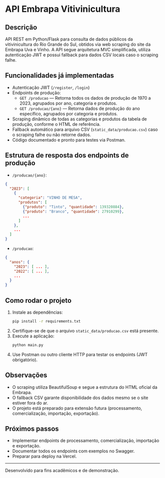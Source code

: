 # API Embrapa Vitivinicultura

## Descrição

API REST em Python/Flask para consulta de dados públicos da vitivinicultura do Rio Grande do Sul, obtidos via web scraping do site da Embrapa Uva e Vinho. A API segue arquitetura MVC simplificada, utiliza autenticação JWT e possui fallback para dados CSV locais caso o scraping falhe.

## Funcionalidades já implementadas

- Autenticação JWT (`/register`, `/login`)
- Endpoints de produção:
  - `GET /producao` — Retorna todos os dados de produção de 1970 a 2023, agrupados por ano, categoria e produtos.
  - `GET /producao/{ano}` — Retorna dados de produção do ano específico, agrupados por categoria e produtos.
- Scraping dinâmico de todas as categorias e produtos da tabela de produção, conforme o HTML de referência.
- Fallback automático para arquivo CSV (`static_data/producao.csv`) caso o scraping falhe ou não retorne dados.
- Código documentado e pronto para testes via Postman.

## Estrutura de resposta dos endpoints de produção

- `/producao/{ano}`:
```json
{
  "2023": [
    {
      "categoria": "VINHO DE MESA",
      "produtos": [
        {"produto": "Tinto", "quantidade": 139320884},
        {"produto": "Branco", "quantidade": 27910299},
        ...
      ]
    },
    ...
  ]
}
```

- `/producao`:
```json
{
  "anos": {
    "2023": [ ... ],
    "2022": [ ... ],
    ...
  }
}
```

## Como rodar o projeto

1. Instale as dependências:
   ```bash
   pip install -r requirements.txt
   ```
2. Certifique-se de que o arquivo `static_data/producao.csv` está presente.
3. Execute a aplicação:
   ```bash
   python main.py
   ```
4. Use Postman ou outro cliente HTTP para testar os endpoints (JWT obrigatório).

## Observações
- O scraping utiliza BeautifulSoup e segue a estrutura do HTML oficial da Embrapa.
- O fallback CSV garante disponibilidade dos dados mesmo se o site estiver fora do ar.
- O projeto está preparado para extensão futura (processamento, comercialização, importação, exportação).

## Próximos passos
- Implementar endpoints de processamento, comercialização, importação e exportação.
- Documentar todos os endpoints com exemplos no Swagger.
- Preparar para deploy na Vercel.

---

Desenvolvido para fins acadêmicos e de demonstração.